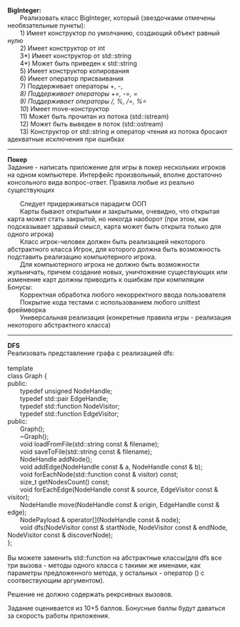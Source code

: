 <b>BigInteger:</b><br>
&emsp;&emsp;Реализовать класс BigInteger, который (звездочками отмечены необязательные пункты):<br>
&emsp;&emsp;1) Имеет конcтруктор по умолчанию, создающий объект равный нулю<br>
&emsp;&emsp;2) Имеет конструктор от int<br>
&emsp;&emsp;3*) Имеет конструктор от std::string<br>
&emsp;&emsp;4*) Может быть приведен к std::string<br>
&emsp;&emsp;5) Имеет конструктор копирования<br>
&emsp;&emsp;6) Имеет оператор присваивания<br>
&emsp;&emsp;7) Поддерживает операторы +, -, *<br>
&emsp;&emsp;8) Поддерживает операторы +=, -=, *=<br>
&emsp;&emsp;9*) Поддерживает операторы /, %, /=, %=<br>
&emsp;&emsp;10*) Имеет move-конструктор<br>
&emsp;&emsp;11) Может быть прочитан из потока (std::istream)<br>
&emsp;&emsp;12) Может быть выведен в поток (std::ostream)<br>
&emsp;&emsp;13) Конструктор от std::string и оператор чтения из потока бросают адекватные исключения при ошибках<br>
<hr>
<b>Покер</b><br>
Задание - написать приложение для игры в покер нескольких игроков на одном компьютере. Интерфейс произвольный, вполне достаточно консольного вида вопрос-ответ. Правила любые из реально существующих<br>

&emsp;&emsp;Следует придерживаться парадигм ООП<br>
&emsp;&emsp;Карты бывают открытыми и закрытыми, очевидно, что открытая карта может стать закрытой, но никогда наоборот (при этом, как подсказывает здравый смысл, карта может быть открыта только для одного игрока)<br>
&emsp;&emsp;Класс игрок-человек должен быть реализацией некоторого абстрактного класса Игрок, для которого должна быть возможность подставить реализацию компьютерного игрока.<br>
&emsp;&emsp;Для компьютерного игрока не должно быть возможности жульничать, причем создание новых, уничтожение существующих или изменение карт должны приводить к ошибкам при компиляции<br>
Бонусы:<br>
&emsp;&emsp;Корректная обработка любого некорректного ввода пользователя<br>
&emsp;&emsp;Покрытие кода тестами с использованием любого unittest фреймворка<br>
&emsp;&emsp;Универсальная реализация (конкретные правила игры - реализация некоторого абстрактного класса)<br>
<hr>
<b>DFS</b><br>
Реализовать представление графа с реализацией dfs:<br>
<br>
template<typename NodePayload><br>
class Graph {<br>
public:<br>
&emsp;&emsp;typedef unsigned NodeHandle;<br>
&emsp;&emsp;typedef std::pair<NodeHandle, NodeHandle> EdgeHandle;<br>
&emsp;&emsp;typedef std::function<void(NodeHandle const &)> NodeVisitor;<br>
&emsp;&emsp;typedef std::function<void(EdgeHandle const &)> EdgeVisitor;<br>
public:<br>
&emsp;&emsp;Graph();<br>
&emsp;&emsp;~Graph();<br>
&emsp;&emsp;void loadFromFile(std::string const & filename);<br>
&emsp;&emsp;void saveToFile(std::string const & filename);<br>
&emsp;&emsp;NodeHandle addNode();<br>
&emsp;&emsp;void addEdge(NodeHandle const & a, NodeHandle const & b);<br>
&emsp;&emsp;void forEachNode(std::function<void(NodeHandle const &)> const & visitor) const;<br>
&emsp;&emsp;size_t getNodesCount() const;<br>
&emsp;&emsp;void forEachEdge(NodeHandle const & source, EdgeVisitor const & visitor);<br>
&emsp;&emsp;NodeHandle move(NodeHandle const & origin, EdgeHandle const & edge);<br>
&emsp;&emsp;NodePayload & operator[](NodeHandle const & node);<br>
&emsp;&emsp;void dfs(NodeVisitor const & startNode, NodeVisitor const & endNode, NodeVisitor const & discoverNode);<br>
};<br>
<br>
Вы можете заменить std::function на абстрактные классы(для dfs все три вызова - методы одного класса с такими же именами, как параметры предложенного метода, у остальных - оператор () с соотвествующим аргументом).<br>

Решение не должно содержать рекрсивных вызовов.<br>

Задание оценивается из 10+5 баллов. Бонусные баллы будут даваться за скорость работы приложения.<br>
